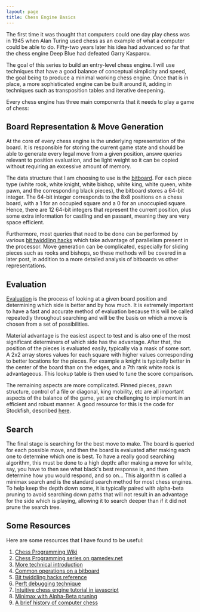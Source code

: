 ```yaml
---
layout: page
title: Chess Engine Basics
---
```


The first time it was thought that computers could one day play chess was in 1945 when Alan Turing used chess as an example of what a computer could be able to do.
Fifty-two years later his idea had advanced so far that the chess engine Deep Blue had defeated Garry Kasparov.

The goal of this series to build an entry-level chess engine.
I will use techniques that have a good balance of conceptual simplicity and speed, the goal being to produce a minimal working chess engine.
Once that is in place, a more sophisticated engine can be built around it, adding in techniques such as transposition tables and iterative deepening.

Every chess engine has three main components that it needs to play a game of chess:

## Board Representation & Move Generation

At the core of every chess engine is the underlying representation of the board.
It is responsible for storing the current game state and should be able to generate every legal move from a given position, answe queries relevant to position evaluation, and be light weight so it can be copied without requiring an excessive amount of memory.

The data structure that I am choosing to use is the [bitboard](https://chessprogramming.wikispaces.com/Bitboards).
For each piece type (white rook, white knight, white bishop, white king, white queen, white pawn, and the corresponding black pieces), the bitboard stores a 64-bit integer.
The 64-bit integer corresponds to the 8x8 positions on a chess board, with a 1 for an occupied square and a 0 for an unoccupied square.
Hence, there are 12 64-bit integers that represent the current position, plus some extra information for castling and en passant, meaning they are very space efficient.

Furthermore, most queries that need to be done can be performed by various [bit twiddling hacks](http://graphics.stanford.edu/~seander/bithacks.html) which take advantage of parallelism present in the processor.
Move generation can be complicated, especially for sliding pieces such as rooks and bishops, so these methods will be covered in a later post, in addition to a more detailed analysis of bitboards vs other representations.

## Evaluation

[Evaluation](https://chessprogramming.wikispaces.com/Evaluation) is the process of looking at a given board position and determining which side is better and by how much.
It is extremely important to have a fast and accurate method of evaluation because this will be called repeatedly throughout searching and will be the basis on which a move is chosen from a set of possibilities.

Material advantage is the easiest aspect to test and is also one of the most significant determiners of which side has the advantage.
After that, the position of the pieces is evaluated easily, typically via a mask of some sort.
A 2x2 array stores values for each square with higher values corresponding to better locations for the pieces.
For example a knight is typically better in the center of the board than on the edges, and a 7th rank white rook is advantageous.
This lookup table is then used to tune the score comparison.

The remaining aspects are more complicated.
Pinned pieces, pawn structure, control of a file or diagonal, king mobility, etc are all important aspects of the balance of the game, yet are chellenging to implement in an efficient and robust manner.
A good resource for this is the code for Stockfish, described [here](https://chess.stackexchange.com/a/19792).

## Search

The final stage is searching for the best move to make.
The board is queried for each possible move, and then the board is evaluated after making each one to determine which one is best.
To have a really good searching algorithm, this must be done to a high depth: after making a move for white, say, you have to then see what black's best response is, and then determine how you would respond, and so on...
This algorithm is called a minimax search and is the standard search method for most chess engines.
To help keep the depth down some, it is typically paired with alpha-beta pruning to avoid searching down paths that will not result in an advantage for the side which is playing, allowing it to search deeper than if it did not prune the search tree.


## Some Resources

Here are some resources that I have found to be useful:

1. [Chess Programming Wiki](https://chessprogramming.wikispaces.com/)
2. [Chess Programming series on gamedev.net](https://www.gamedev.net/articles/programming/artificial-intelligence/chess-programming-part-i-getting-started-r1014)
3. [More technical introduction](http://www.frayn.net/beowulf/theory.html)
4. [Common operations on a bitboard](http://pages.cs.wisc.edu/~psilord/blog/data/chess-pages/physical.html)
5. [Bit twiddling hacks reference](http://graphics.stanford.edu/~seander/bithacks.html)
6. [Perft debugging technique](http://mediocrechess.blogspot.com/2007/01/guide-perft-scores.html)
7. [Intuitive chess engine tutorial in javascript](https://medium.freecodecamp.org/simple-chess-ai-step-by-step-1d55a9266977)
8. [Minimax with Alpha-Beta pruning](https://www.hackerearth.com/blog/artificial-intelligence/minimax-algorithm-alpha-beta-pruning/)
9. [A brief history of computer chess](https://thebestschools.org/magazine/brief-history-of-computer-chess/)


